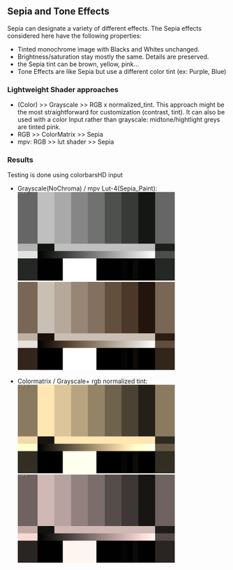## Sepia and Tone Effects 

Sepia can designate a variety of different effects. The Sepia effects considered here have the following properties: 
- Tinted monochrome image with Blacks and Whites unchanged. 
- Brightness/saturation stay mostly the same. Details are preserved. 
- the Sepia tint can be brown, yellow, pink...
- Tone Effects are like Sepia but use a different color tint (ex: Purple, Blue)  

### Lightweight Shader approaches
- (Color) >> Grayscale >> RGB x normalized_tint. This approach might be the most straightforward for customization (contrast, tint). It can also be used with a color Input rather than grayscale: midtone/hightlight greys are tinted pink. 
- RGB >> ColorMatrix >> Sepia 
- mpv: RGB >> lut shader >> Sepia

### Results
Testing is done using colorbarsHD input

- Grayscale(NoChroma) / mpv Lut-4(Sepia_Paint): <br/>
<img src="https://raw.githubusercontent.com/butterw/bShaders/master/assets/img/ColorBarsHD720_noChroma.png" width="360">     <img src="https://raw.githubusercontent.com/butterw/bShaders/master/assets/img/ColorBarsHD720_Sepia_Paint-4.png" width="360">

- Colormatrix / Grayscale+ rgb normalized tint: <br/>
<img src="https://raw.githubusercontent.com/butterw/bShaders/master/assets/img/ColorBarsHD720_Colormatrix.png" width="360">     <img src="https://raw.githubusercontent.com/butterw/bShaders/master/assets/img/ColorBarsHD720_rgb-nTint.png" width="360">




